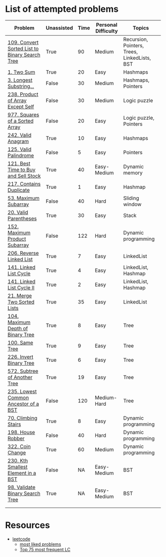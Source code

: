 # List of attempted problems
| Problem                                                                                                                        | Unassisted |   Time  | Personal Difficulty | Topics                                       |
|--------------------------------------------------------------------------------------------------------------------------------|------------|---------|---------------------|----------------------------------------------|
| [ 109. Convert Sorted List to Binary Search Tree ]( https://leetcode.com/problems/convert-sorted-list-to-binary-search-tree/ ) | True       |   90    | Medium              | Recursion, Pointers, Trees, LinkedLists, BST |
| [ 1. Two Sum ](https://leetcode.com/problems/two-sum/)                                                                         | True       |   20    | Easy                | Hashmaps                                     |
| [ 3. Longest Substring... ](https://leetcode.com/problems/longest-substring-without-repeating-characters/)                     | False      |   30    | Medium              | Hashmaps, Pointers                           |
| [ 238. Product of Array Except Self ](https://leetcode.com/problems/product-of-array-except-self/)                             | False      |   30    | Medium              | Logic puzzle                                 |
| [ 977. Squares of a Sorted Array ](https://leetcode.com/problems/squares-of-a-sorted-array/)                                   | False      |   20    | Easy                | Logic puzzle, Pointers                       |
| [ 242. Valid Anagram ](https://leetcode.com/problems/valid-anagram/)                                                           | True       |   10    | Easy                | Hashmaps                                     |
| [ 125. Valid Palindrome ](https://leetcode.com/problems/valid-palindrome/)                                                     | False      |    5    | Easy                | Pointers                                     |
| [ 121. Best Time to Buy and Sell Stock ](https://leetcode.com/problems/best-time-to-buy-and-sell-stock/)                       | True       |   40    | Easy-Medium         | Dynamic memory                               |
| [ 217. Contains Duplicate ](https://leetcode.com/problems/contains-duplicate/)                                                 | True       |    1    | Easy                | Hashmap                                      |
| [ 53. Maximum Subarray ](https://leetcode.com/problems/maximum-subarray/)                                                      | False      |   40    | Hard                | Sliding window                               |
| [ 20. Valid Parentheses ](https://leetcode.com/problems/valid-parentheses/)                                                    | True       |   30    | Easy                | Stack                                        |
| [ 152. Maximum Product Subarray ](https://leetcode.com/problems/maximum-product-subarray/)                                     | False      |  122    | Hard                | Dynamic programming                          |
| [ 206. Reverse Linked List ](https://leetcode.com/problems/reverse-linked-list/)                                               | True       |    7    | Easy                | LinkedList                                   |
| [ 141. Linked List Cycle ](https://leetcode.com/problems/linked-list-cycle/)                                                   | True       |    4    | Easy                | LinkedList, Hashmap                          |
| [ 141. Linked List Cycle II ](https://leetcode.com/problems/linked-list-cycle-ii/description/)                                 | True       |    2    | Easy                | LinkedList, Hashmap                          |
| [ 21. Merge Two Sorted Lists ](https://leetcode.com/problems/merge-two-sorted-lists/)                                          | True       |   35    | Easy                | LinkedList                                   |
| [ 104. Maximum Depth of Binary Tree ](https://leetcode.com/problems/maximum-depth-of-binary-tree/)                             | True       |    8    | Easy                | Tree                                         |
| [ 100. Same Tree ](https://leetcode.com/problems/same-tree/)                                                                   | True       |    9    | Easy                | Tree                                         |
| [ 226. Invert Binary Tree ](https://leetcode.com/problems/invert-binary-tree/)                                                 | True       |    6    | Easy                | Tree                                         |
| [ 572. Subtree of Another Tree ](https://leetcode.com/problems/subtree-of-another-tree/)                                       | True       |   19    | Easy                | Tree                                         |
| [ 235. Lowest Common Ancestor of a BST ](https://leetcode.com/problems/lowest-common-ancestor-of-a-binary-search-tree/)        | False      |  120    | Medium-Hard         | Tree                                         |
| [ 70. Climbing Stairs ](https://leetcode.com/problems/climbing-stairs/description/)                                            | True       |    8    | Easy                | Dynamic programming                          |
| [ 198. House Robber ](https://leetcode.com/problems/house-robber/)                                                             | False      |   40    | Hard                | Dynamic programming                          |
| [ 322. Coin Change ](https://leetcode.com/problems/coin-change/)                                                               | True       |   60    | Medium              | Dynamic programming                          |
| [ 230. Kth Smallest Element in a BST ](https://leetcode.com/problems/kth-smallest-element-in-a-bst/description/)               | False      |   NA    | Easy-Medium         | BST                                          |
| [ 98. Validate Binary Search Tree ](https://leetcode.com/problems/validate-binary-search-tree/)                                | True       |   NA    | Easy-Medium         | BST                                          |
|                                                                                                                                |            |         |                     |                                              |
|                                                                                                                                |            |         |                     |                                              |

# Resources
- [leetcode](https://leetcode.com/problemset)
    - [most liked problems](https://adityarajput.com/leetcode/)
    - [Top 75 most frequent LC](https://docs.google.com/spreadsheets/d/1A2PaQKcdwO_lwxz9bAnxXnIQayCouZP6d-ENrBz_NXc/edit#gid=0)
